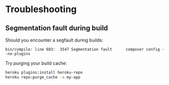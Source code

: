 # Troubleshooting

## Segmentation fault during build

Should you encounter a segfault during builds: 

```
bin/compile: line 603:  3547 Segmentation fault      composer config --no-plugins
```

Try purging your build cache:

```bash
heroku plugins:install heroku-repo
heroku repo:purge_cache -a my-app
```
